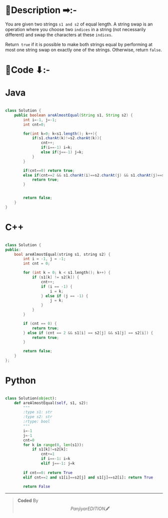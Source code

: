 # 📍Description ➡:-
<!-- Describe your first thoughts on how to solve this problem. -->
You are given two strings `s1 and s2` of equal length. A string swap is an operation where you choose two `indices` in a string (not necessarily different) and swap the characters at these `indices`.

Return` true` if it is possible to make both strings equal by performing at most one string swap on exactly one of the strings. Otherwise, return `false`.


# 📝Code ⬇:-



# Java
```java []

class Solution {
    public boolean areAlmostEqual(String s1, String s2) {
        int i=-1, j=-1;
        int cnt=0;

        for(int k=0; k<s1.length(); k++){
            if(s1.charAt(k)!=s2.charAt(k)){
                cnt++;
                if(i==-1) i=k;
                else if(j==-1) j=k;
            }
        }

        if(cnt==0) return true;
        else if(cnt==2 && s1.charAt(i)==s2.charAt(j) && s1.charAt(j)==s2.charAt(i)){
            return true;
        }


        return false;
    }
}

```

# C++
``` cpp []

class Solution {
public:
    bool areAlmostEqual(string s1, string s2) {
        int i = -1, j = -1;
        int cnt = 0;

        for (int k = 0; k < s1.length(); k++) {
            if (s1[k] != s2[k]) {
                cnt++;
                if (i == -1) {
                    i = k;
                } else if (j == -1) {
                    j = k;
                }
            }
        }

        if (cnt == 0) {
            return true;
        } else if (cnt == 2 && s1[i] == s2[j] && s1[j] == s2[i]) {
            return true;
        }

        return false;
    }
};
```

# Python
``` python []

class Solution(object):
    def areAlmostEqual(self, s1, s2):
        """
        :type s1: str
        :type s2: str
        :rtype: bool
        """
        i=-1
        j=-1
        cnt=0
        for k in range(0, len(s1)):
            if s1[k]!=s2[k]:
                cnt+=1
                if i==-1: i=k
                elif j==-1: j=k
        
        if cnt==0: return True
        elif cnt==2 and s1[i]==s2[j] and s1[j]==s2[i]: return True

        return False
```

---

>    **Coded** By $$Panjiyar EDITION 🖋  $$

               
